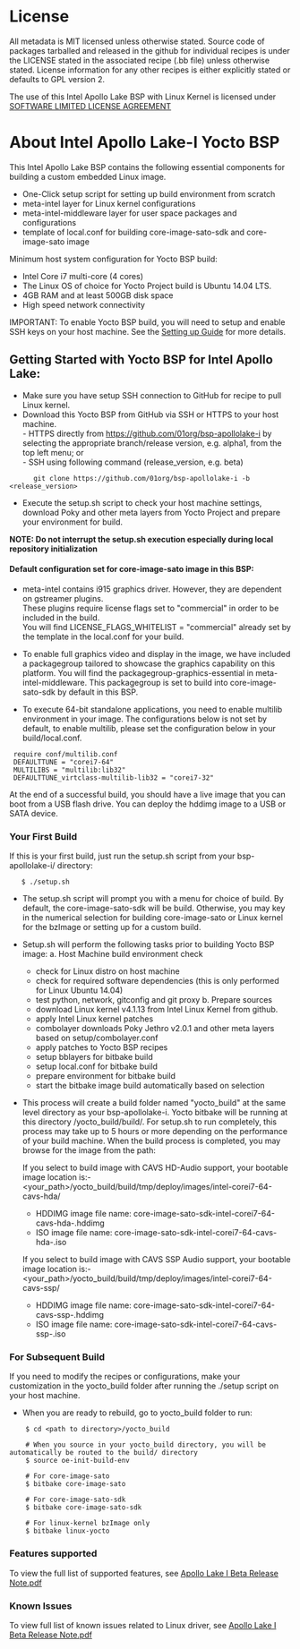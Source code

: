 # License
All metadata is MIT licensed unless otherwise stated. Source code of packages
tarballed and released in the github for individual recipes is under the LICENSE
stated in the associated recipe (.bb file) unless otherwise stated.
License information for any other recipes is either explicitly stated or defaults to GPL version 2.

The use of this Intel Apollo Lake BSP with Linux Kernel is licensed under [SOFTWARE LIMITED LICENSE AGREEMENT](https://github.com/01org/bsp-apollolake-i/blob/master/Intel%20Software%20License_15Oct15.pdf)

# About Intel Apollo Lake-I Yocto BSP
This Intel Apollo Lake BSP contains the following essential components for building a custom embedded Linux image.
- One-Click setup script for setting up build environment from scratch
- meta-intel layer for Linux kernel configurations
- meta-intel-middleware layer for user space packages and configurations
- template of local.conf for building core-image-sato-sdk and core-image-sato image

Minimum host system configuration for Yocto BSP build:
- Intel Core i7 multi-core (4 cores)
- The Linux OS of choice for Yocto Project build is Ubuntu 14.04 LTS.
- 4GB RAM and at least 500GB disk space
- High speed network connectivity

IMPORTANT: To enable Yocto BSP build, you will need to setup and enable SSH keys on your host machine.
See the [Setting up Guide](https://github.com/01org/bsp-apollolake-i/wiki/Setting-Up-Guide) for more details.

## Getting Started with Yocto BSP for Intel Apollo Lake:
- Make sure you have setup SSH connection to GitHub for recipe to pull Linux kernel.
- Download this Yocto BSP from GitHub via SSH or HTTPS to your host machine.
   <br> - HTTPS directly from https://github.com/01org/bsp-apollolake-i by selecting the appropriate branch/release version, e.g. alpha1, from the top left menu; or
   <br> - SSH using following command (release_version, e.g. beta)
```
      git clone https://github.com/01org/bsp-apollolake-i -b <release_version>
```
- Execute the setup.sh script to check your host machine settings, download Poky and other meta layers from Yocto Project and prepare your environment for build.

**NOTE: Do not interrupt the setup.sh execution especially during local repository initialization**

#### Default configuration set for core-image-sato image in this BSP:
- meta-intel contains i915 graphics driver. However, they are dependent on gstreamer plugins.
  <br> These plugins require license flags set to "commercial" in order to be included in the build.
  <br> You will find LICENSE_FLAGS_WHITELIST = "commercial" already set by the template in the local.conf for your build.

- To enable full graphics video and display in the image, we have included a packagegroup tailored to showcase the graphics capability on this platform.
You will find the packagegroup-graphics-essential in meta-intel-middleware.
This packagegroup is set to build into core-image-sato-sdk by default in this BSP.

- To execute 64-bit standalone applications, you need to enable multilib environment in your image.
 The configurations below is not set by default, to enable multilib, please set the configuration below in your build/local.conf.
```
 require conf/multilib.conf
 DEFAULTTUNE = "corei7-64"
 MULTILIBS = "multilib:lib32"
 DEFAULTTUNE_virtclass-multilib-lib32 = "corei7-32"
```

At the end of a successful build, you should have a live image that you can boot from a USB flash drive.
You can deploy the hddimg image to a USB or SATA device.

### Your First Build
If this is your first build, just run the setup.sh script from your bsp-apollolake-i/ directory:
```
   $ ./setup.sh
```

- The setup.sh script will prompt you with a menu for choice of build.
   By default, the core-image-sato-sdk will be build.
   Otherwise, you may key in the numerical selection for building core-image-sato or Linux kernel for the bzImage
   or setting up for a custom build.

- Setup.sh will perform the following tasks prior to building Yocto BSP image:
   a. Host Machine build environment check
	- check for Linux distro on host machine
	- check for required software dependencies (this is only performed for Linux Ubuntu 14.04)
	- test python, network, gitconfig and git proxy
   b. Prepare sources
	- download Linux kernel v4.1.13 from Intel Linux Kernel from github.
	- apply Intel Linux kernel patches
	- combolayer downloads Poky Jethro v2.0.1 and other meta layers based on setup/combolayer.conf
	- apply patches to Yocto BSP recipes
	- setup bblayers for bitbake build
	- setup local.conf for bitbake build
	- prepare environment for bitbake build
	- start the bitbake image build automatically based on selection

- This process will create a build folder named "yocto_build" at the same level directory as your bsp-apollolake-i.
  Yocto bitbake will be running at this directory <your path>/yocto_build/build/.
  For setup.sh to run completely, this process may take up to 5 hours or more depending on the performance
  of your build machine. When the build process is completed, you may browse for the image from the path:

   If you select to build image with CAVS HD-Audio support, your bootable image location is:-
   <your_path>/yocto_build/build/tmp/deploy/images/intel-corei7-64-cavs-hda/
	- HDDIMG image file name: core-image-sato-sdk-intel-corei7-64-cavs-hda-<build-date-time>.hddimg
	- ISO image file name:    core-image-sato-sdk-intel-corei7-64-cavs-hda-<build-date-time>.iso
	
   If you select to build image with CAVS SSP Audio support, your bootable image location is:-
   <your_path>/yocto_build/build/tmp/deploy/images/intel-corei7-64-cavs-ssp/
	- HDDIMG image file name: core-image-sato-sdk-intel-corei7-64-cavs-ssp-<build-date-time>.hddimg
	- ISO image file name:    core-image-sato-sdk-intel-corei7-64-cavs-ssp-<build-date-time>.iso

### For Subsequent Build
If you need to modify the recipes or configurations, make your customization in the yocto_build folder after running the ./setup script on your host machine.

- When you are ready to rebuild, go to yocto_build folder to run:
```
	$ cd <path to directory>/yocto_build

	# When you source in your yocto_build directory, you will be automatically be routed to the build/ directory
	$ source oe-init-build-env

	# For core-image-sato
	$ bitbake core-image-sato

	# For core-image-sato-sdk
	$ bitbake core-image-sato-sdk

	# For linux-kernel bzImage only
	$ bitbake linux-yocto
```

### Features supported
To view the full list of supported features, see [Apollo Lake I Beta Release Note.pdf](https://github.com/01org/bsp-apollolake-i/blob/beta/Apollo_Lake%E2%80%93I_BSP_for_Yocto_Project_Release_Notes_Beta.pdf)

### Known Issues
To view full list of known issues related to Linux driver, see [Apollo Lake I Beta Release Note.pdf](https://github.com/01org/bsp-apollolake-i/blob/beta/Apollo_Lake%E2%80%93I_BSP_for_Yocto_Project_Release_Notes_Beta.pdf)
